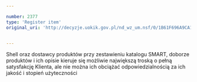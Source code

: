 ```yaml
---

number: 2377
type: 'Register item'
original_uri: 'http://decyzje.uokik.gov.pl/nd_wz_um.nsf/0/1B61F696A9CA1F72C12578C3003A0ACD?OpenDocument'


---
```


Shell oraz dostawcy produktów przy zestawieniu katalogu SMART, doborze produktów i ich opisie kieruje się możliwie największą troską o pełną satysfakcję Klienta, ale nie można ich obciążać odpowiedzialnością za ich jakość i stopień użyteczności
